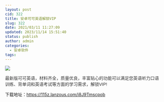 ```yaml
---
layout: post
cid: 322
title: 安卓可可英语解锁VIP
slug: 322
date: 2021/03/11 11:27:09
updated: 2023/11/14 15:51:40
status: publish
author: admin
categories: 
  - 安卓软件
tags: 
---
```



<div alt="潮男心博客 www.cnx0.com">
	<p>
		<img src="https://www.115z.com/edit/php/upload/20210311/16153924204555.jpg" />
	</p>
	<p>
		<span style="color:#333333;font-family:Arial, 微软雅黑, sans-serif;">最新版可可英语，材料齐全，质量优良，丰富贴心的功能可以满足您英语听力口语训练、背单词和英语考试等方面的学习需求，解锁VIP!</span>
	</p>
	<p>
		下载地址：<a href="https://115z.lanzous.com/i8J9Tmscpob" target="_blank">https://115z.lanzous.com/i8J9Tmscpob</a> 
	</p>
</div>